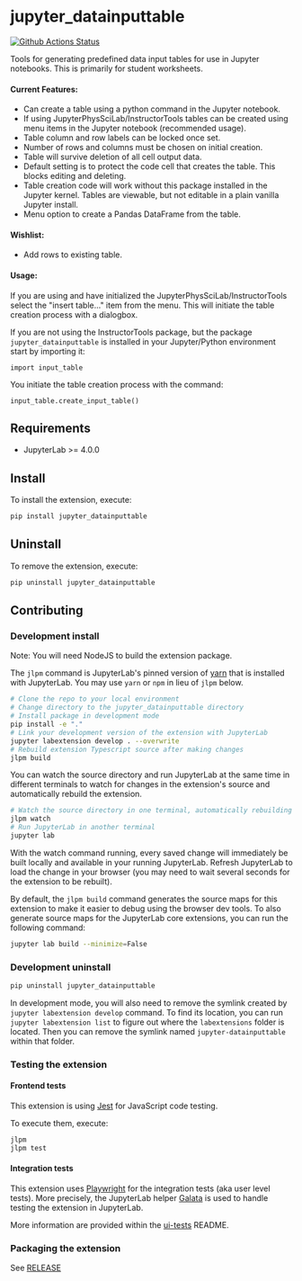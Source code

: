 # jupyter_datainputtable

[![Github Actions Status](https://github.com/JupyterPhysSciLab/jupyter-datainputtable/workflows/Build/badge.svg)](https://github.com/JupyterPhysSciLab/jupyter-datainputtable/actions/workflows/build.yml)

Tools for generating predefined data input tables for use in Jupyter notebooks.
This is primarily for student worksheets.

#### Current Features:

* Can create a table using a python command in the Jupyter notebook.
* If using JupyterPhysSciLab/InstructorTools tables can be
created using menu items in the Jupyter notebook (recommended usage).
* Table column and row labels can be locked once set.
* Number of rows and columns must be chosen on initial creation.
* Table will survive deletion of all cell output data.
* Default setting is to protect the code cell that creates the table. This 
  blocks editing and deleting.
* Table creation code will work without this package installed in the Jupyter
kernel. Tables are viewable, but not editable in a plain vanilla Jupyter install.
* Menu option to create a Pandas DataFrame from the table.

#### Wishlist:

* Add rows to existing table.

#### Usage:
If you are using and have initialized the JupyterPhysSciLab/InstructorTools
select the "insert table..." item from the menu. This will initiate the table
creation process with a dialogbox.

If you are not using the InstructorTools package, but the package 
`jupyter_datainputtable` is installed in your Jupyter/Python 
environment start by importing it:
```
import input_table
```
You initiate the table creation process with the command:
```
input_table.create_input_table()
```
## Requirements

- JupyterLab >= 4.0.0

## Install

To install the extension, execute:

```bash
pip install jupyter_datainputtable
```

## Uninstall

To remove the extension, execute:

```bash
pip uninstall jupyter_datainputtable
```

## Contributing

### Development install

Note: You will need NodeJS to build the extension package.

The `jlpm` command is JupyterLab's pinned version of
[yarn](https://yarnpkg.com/) that is installed with JupyterLab. You may use
`yarn` or `npm` in lieu of `jlpm` below.

```bash
# Clone the repo to your local environment
# Change directory to the jupyter_datainputtable directory
# Install package in development mode
pip install -e "."
# Link your development version of the extension with JupyterLab
jupyter labextension develop . --overwrite
# Rebuild extension Typescript source after making changes
jlpm build
```

You can watch the source directory and run JupyterLab at the same time in different terminals to watch for changes in the extension's source and automatically rebuild the extension.

```bash
# Watch the source directory in one terminal, automatically rebuilding when needed
jlpm watch
# Run JupyterLab in another terminal
jupyter lab
```

With the watch command running, every saved change will immediately be built locally and available in your running JupyterLab. Refresh JupyterLab to load the change in your browser (you may need to wait several seconds for the extension to be rebuilt).

By default, the `jlpm build` command generates the source maps for this extension to make it easier to debug using the browser dev tools. To also generate source maps for the JupyterLab core extensions, you can run the following command:

```bash
jupyter lab build --minimize=False
```

### Development uninstall

```bash
pip uninstall jupyter_datainputtable
```

In development mode, you will also need to remove the symlink created by `jupyter labextension develop`
command. To find its location, you can run `jupyter labextension list` to figure out where the `labextensions`
folder is located. Then you can remove the symlink named `jupyter-datainputtable` within that folder.

### Testing the extension

#### Frontend tests

This extension is using [Jest](https://jestjs.io/) for JavaScript code testing.

To execute them, execute:

```sh
jlpm
jlpm test
```

#### Integration tests

This extension uses [Playwright](https://playwright.dev/docs/intro) for the integration tests (aka user level tests).
More precisely, the JupyterLab helper [Galata](https://github.com/jupyterlab/jupyterlab/tree/master/galata) is used to handle testing the extension in JupyterLab.

More information are provided within the [ui-tests](./ui-tests/README.md) README.

### Packaging the extension

See [RELEASE](RELEASE.md)
